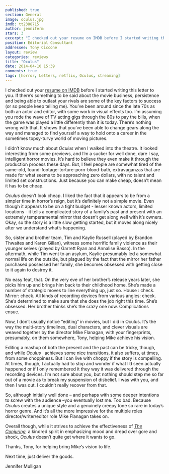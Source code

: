 ```yaml
---
published: true
section: General
image: oculus.jpg
imdb: tt2388715
author: jenniferm
stars: 3
excerpt: "I checked out your resume on IMDB before I started writing this letter to you. If there's something to be said about the movie business, persistence and being able to outlast your rivals are some of the key factors to success (or so people keep telling me)."
position: Editorial Consultant
addressee: Tony Ciccone
layout: review
categories: reviews
title: "Oculus"
date: 2014-04-10 15:39
comments: true
tags: [horror, Letters, netflix, Oculus, streaming]
---
```

<p>I checked out your <a href="http://www.imdb.com/name/nm0006576/?ref_=ttfc_fc_cr108">resume on IMDB</a> before I started writing this letter to you. If there&#8217;s something to be said about the movie business, persistence and being able to outlast your rivals are some of the key factors to success (or so people keep telling me). You&#8217;ve been around since the late 70s as both an actor and editor, with some work in visual effects too. I&#8217;m assuming you rode the wave of TV acting gigs through the 80s to pay the bills, when the game was played a little differently than it is today. There&#8217;s nothing wrong with that. It shows that you&#8217;ve been able to change gears along the way and managed to find yourself a way to hold onto a career in the sometimes topsy-turvy world of moving pictures.</p>
<p>I didn&#8217;t know much about <em>Oculus</em> when I walked into the theatre. It looked interesting from some previews, and I&#8217;m a sucker for well done, dare I say, intelligent horror movies. It&#8217;s hard to believe they even make it through the production process these days. But, I feel people are somewhat tired of the same-old, found-footage-torture-porn-blood-bath, extravaganzas that are made for what seems to be approaching zero dollars, with no talent and limited set constructions. Just because you can make cheap, doesn&#8217;t mean it has to be cheap.</p>
<p><em>Oculus</em> doesn&#8217;t look cheap. I liked the fact that it appears to be from a simpler time in horror&#8217;s reign, but it&#8217;s definitely not a simple movie. Even though it appears to be on a tight budget - lesser known actors, limited locations - it tells a complicated story of a family&#8217;s past and present with an extremely temperamental mirror that doesn&#8217;t get along well with it&#8217;s owners. Okay, so the story is a little slow getting started, but it moves along nicely after we understand what&#8217;s happening.</p>
<p>So, sister and brother team, Tim and Kaylie Russell (played by Brandon Thwaites and Karen Gillan), witness some horrific family violence as their younger selves (played by Garrett Ryan and Annalise Basso). In the aftermath, while Tim went to an asylum, Kaylie presumably led a somewhat normal life on the outside, but plagued by the fact that the mirror her father purchased possessed her family, she becomes obsessed with getting close to it again to destroy it.</p>
<p>No easy feat, that. On the very eve of her brother&rsquo;s release years later, she picks him up and brings him back to their childhood home. She&#8217;s made a number of strategic moves to line everything up, just so. House : check. Mirror: check. All kinds of recording devices from various angles: check. She&#8217;s determined to make sure that she does the job right this time. She&#8217;s obsessed. Her brother thinks she&#8217;s the crazy one now. Complications ensue.</p>
<p>Now, I don&#8217;t usually notice &#8220;editing&#8221; in movies, but I did in Oculus. It&rsquo;s the way the multi-story timelines, dual characters, and clever visuals are weaved together by the director Mike Flanagan, with your fingerprints, presumably, on them somewhere, Tony, helping Mike achieve his vision.</p>
<p>Editing a mashup of both the present and the past can be tricky, though, and while <em>Oculus</em>&nbsp;&nbsp; achieves some nice transitions, it also suffers, at times, from some choppiness. But I can live with choppy if the story is compelling. At times, though, I actually had to stop and wonder if what I&#8217;d seen actually happened or if I only remembered it they way it was delivered through the recording devices. I&#8217;m not sure about you, but nothing should step me so far out of a movie as to break my suspension of disbelief. I was with you, and then I was out. I couldn&#8217;t really recover from that.</p>
<p>So, although initially well done &ndash; and perhaps with some deeper intentions to screw with the audience &ndash;you eventually lost me. Too bad. Because <em>Oculus</em> creates a unique style and a genuinely creepy tone so rare in today&rsquo;s horror genre. And it&rsquo;s all the more impressive for the multiple roles director/writer/editor role Mike Flanagan takes on.</p>
<p>Overall though, while it strives to achieve the effectiveness of <em><a href="/content/2013/7/23/the-conjuring.html">The Conjuring</a>,</em> a kindred spirit in emphasizing mood and dread over gore and shock, <em>Oculus </em>doesn&rsquo;t quite get where it wants to go.</p>
<p>Thanks, Tony, for helping bring Mike&#8217;s vision to life.</p>
<p>Next time, just deliver the goods.</p>
<p>Jennifer Mulligan&nbsp;</p>

